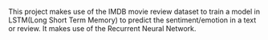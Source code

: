 This project makes use of the IMDB movie review dataset to train a model in LSTM(Long Short Term Memory) to predict the sentiment/emotion in a text or review. 
It makes use of the Recurrent Neural Network.

